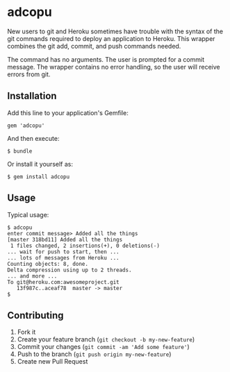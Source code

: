 # adcopu

New users to git and Heroku sometimes have trouble
with the syntax of the git commands required to deploy
an application to Heroku. This wrapper combines
the git add, commit, and push commands needed.

The command has no arguments. The user is prompted for a
commit message. The wrapper contains no error handling,
so the user will receive errors from git.

## Installation

Add this line to your application's Gemfile:

    gem 'adcopu'

And then execute:

    $ bundle

Or install it yourself as:

    $ gem install adcopu

## Usage

Typical usage:

    $ adcopu
    enter commit message> Added all the things
    [master 318bd11] Added all the things
     1 files changed, 2 insertions(+), 0 deletions(-)
    ... wait for push to start, then ...
    ... lots of messages from Heroku ...
    Counting objects: 8, done.
    Delta compression using up to 2 threads.
    ... and more ...
    To git@heroku.com:awesomeproject.git
       13f987c..aceaf78  master -> master
    $


## Contributing

1. Fork it
2. Create your feature branch (`git checkout -b my-new-feature`)
3. Commit your changes (`git commit -am 'Add some feature'`)
4. Push to the branch (`git push origin my-new-feature`)
5. Create new Pull Request
